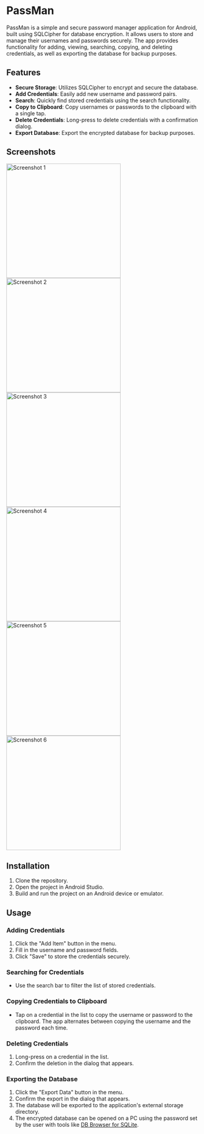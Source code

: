 # PassMan

PassMan is a simple and secure password manager application for Android, built using SQLCipher for database encryption. It allows users to store and manage their usernames and passwords securely. The app provides functionality for adding, viewing, searching, copying, and deleting credentials, as well as exporting the database for backup purposes.

## Features

- **Secure Storage**: Utilizes SQLCipher to encrypt and secure the database.
- **Add Credentials**: Easily add new username and password pairs.
- **Search**: Quickly find stored credentials using the search functionality.
- **Copy to Clipboard**: Copy usernames or passwords to the clipboard with a single tap.
- **Delete Credentials**: Long-press to delete credentials with a confirmation dialog.
- **Export Database**: Export the encrypted database for backup purposes.

## Screenshots

<!--  screenshots -->
<img src="https://github.com/tadassolys/Passman/assets/103380760/c130515f-afea-4a61-b140-95afdd663624" width="300" alt="Screenshot 1">
<img src="https://github.com/tadassolys/Passman/assets/103380760/a8db4817-4529-4b63-bcc4-3376d1cfc2f9" width="300" alt="Screenshot 2">
<img src="https://github.com/tadassolys/Passman/assets/103380760/a4e49709-dd82-4b45-84f2-89ae5a40e50f" width="300" alt="Screenshot 3">
<img src="https://github.com/tadassolys/Passman/assets/103380760/f15c0532-dc83-4aef-b305-d356ab242a26" width="300" alt="Screenshot 4">
<img src="https://github.com/tadassolys/Passman/assets/103380760/f56a53d0-2f25-42b5-bf1d-f4d5c43716cd" width="300" alt="Screenshot 5">
<img src="https://github.com/tadassolys/Passman/assets/103380760/62781762-a4ac-4473-ab9b-d227e0ffe58a" width="300" alt="Screenshot 6">


## Installation

1. Clone the repository.
2. Open the project in Android Studio.
3. Build and run the project on an Android device or emulator.

## Usage

### Adding Credentials

1. Click the "Add Item" button in the menu.
2. Fill in the username and password fields.
3. Click "Save" to store the credentials securely.

### Searching for Credentials

- Use the search bar to filter the list of stored credentials.

### Copying Credentials to Clipboard

- Tap on a credential in the list to copy the username or password to the clipboard. The app alternates between copying the username and the password each time.

### Deleting Credentials

1. Long-press on a credential in the list.
2. Confirm the deletion in the dialog that appears.

### Exporting the Database

1. Click the "Export Data" button in the menu.
2. Confirm the export in the dialog that appears.
3. The database will be exported to the application's external storage directory.
4. The encrypted database can be opened on a PC using the password set by the user with tools like [DB Browser for SQLite](https://sqlitebrowser.org/).
